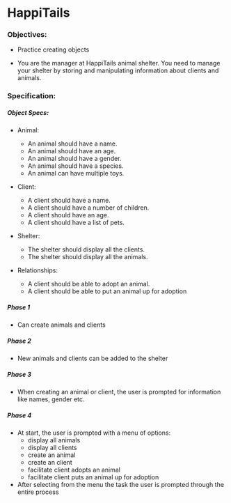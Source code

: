 # HappiTails

### Objectives:
- Practice creating objects

- You are the manager at HappiTails animal shelter. You need to manage your
shelter by storing and manipulating information about clients and animals.

### Specification:
##### Object Specs:
- Animal:
  - An animal should have a name.
  - An animal should have an age.
  - An animal should have a gender.
  - An animal should have a species.
  - An animal can have multiple toys.

- Client:
  - A client should have a name.
  - A client should have a number of children.
  - A client should have an age.
  - A client should have a list of pets.

- Shelter:
  - The shelter should display all the clients.
  - The shelter should display all the animals.

- Relationships:
  - A client should be able to adopt an animal.
  - A client should be able to put an animal up for adoption

##### Phase 1
- Can create animals and clients

##### Phase 2
- New animals and clients can be added to the shelter

##### Phase 3
- When creating an animal or client, the user is prompted for information like names, gender etc.

##### Phase 4
- At start, the user is prompted with a menu of options:
    - display all animals
    - display all clients
    - create an animal
    - create an client
    - facilitate client adopts an animal
    - facilitate client puts an animal up for adoption
- After selecting from the menu the task the user is prompted through the entire process